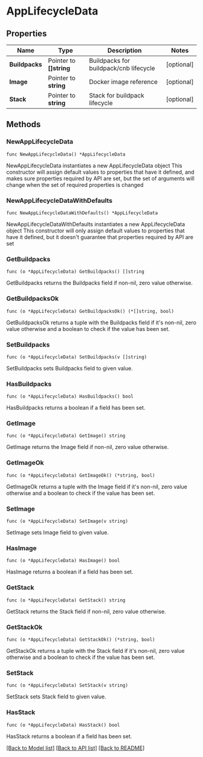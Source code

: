# AppLifecycleData

## Properties

Name | Type | Description | Notes
------------ | ------------- | ------------- | -------------
**Buildpacks** | Pointer to **[]string** | Buildpacks for buildpack/cnb lifecycle | [optional] 
**Image** | Pointer to **string** | Docker image reference | [optional] 
**Stack** | Pointer to **string** | Stack for buildpack lifecycle | [optional] 

## Methods

### NewAppLifecycleData

`func NewAppLifecycleData() *AppLifecycleData`

NewAppLifecycleData instantiates a new AppLifecycleData object
This constructor will assign default values to properties that have it defined,
and makes sure properties required by API are set, but the set of arguments
will change when the set of required properties is changed

### NewAppLifecycleDataWithDefaults

`func NewAppLifecycleDataWithDefaults() *AppLifecycleData`

NewAppLifecycleDataWithDefaults instantiates a new AppLifecycleData object
This constructor will only assign default values to properties that have it defined,
but it doesn't guarantee that properties required by API are set

### GetBuildpacks

`func (o *AppLifecycleData) GetBuildpacks() []string`

GetBuildpacks returns the Buildpacks field if non-nil, zero value otherwise.

### GetBuildpacksOk

`func (o *AppLifecycleData) GetBuildpacksOk() (*[]string, bool)`

GetBuildpacksOk returns a tuple with the Buildpacks field if it's non-nil, zero value otherwise
and a boolean to check if the value has been set.

### SetBuildpacks

`func (o *AppLifecycleData) SetBuildpacks(v []string)`

SetBuildpacks sets Buildpacks field to given value.

### HasBuildpacks

`func (o *AppLifecycleData) HasBuildpacks() bool`

HasBuildpacks returns a boolean if a field has been set.

### GetImage

`func (o *AppLifecycleData) GetImage() string`

GetImage returns the Image field if non-nil, zero value otherwise.

### GetImageOk

`func (o *AppLifecycleData) GetImageOk() (*string, bool)`

GetImageOk returns a tuple with the Image field if it's non-nil, zero value otherwise
and a boolean to check if the value has been set.

### SetImage

`func (o *AppLifecycleData) SetImage(v string)`

SetImage sets Image field to given value.

### HasImage

`func (o *AppLifecycleData) HasImage() bool`

HasImage returns a boolean if a field has been set.

### GetStack

`func (o *AppLifecycleData) GetStack() string`

GetStack returns the Stack field if non-nil, zero value otherwise.

### GetStackOk

`func (o *AppLifecycleData) GetStackOk() (*string, bool)`

GetStackOk returns a tuple with the Stack field if it's non-nil, zero value otherwise
and a boolean to check if the value has been set.

### SetStack

`func (o *AppLifecycleData) SetStack(v string)`

SetStack sets Stack field to given value.

### HasStack

`func (o *AppLifecycleData) HasStack() bool`

HasStack returns a boolean if a field has been set.


[[Back to Model list]](../README.md#documentation-for-models) [[Back to API list]](../README.md#documentation-for-api-endpoints) [[Back to README]](../README.md)



